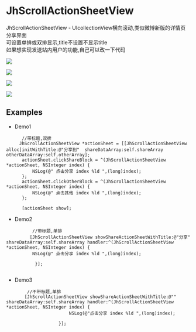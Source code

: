 # JhScrollActionSheetView
JhScrollActionSheetView - UIcollectionView横向滚动,类似微博新版的详情页分享界面 <br> 
可设置单排或双排显示,title不设置不显示title <br> 
如果想实现发送站内用户的功能,自己可以改一下代码


![](https://raw.githubusercontent.com/iotjin/JhScrollActionSheetView/master/JhScrollActionSheetView/screenshots/0.gif)  

![](https://raw.githubusercontent.com/iotjin/JhScrollActionSheetView/master/JhScrollActionSheetView/screenshots/1.png)  <br>

![](https://raw.githubusercontent.com/iotjin/JhScrollActionSheetView/master/JhScrollActionSheetView/screenshots/2.png)  <br> 

![](https://raw.githubusercontent.com/iotjin/JhScrollActionSheetView/master/JhScrollActionSheetView/screenshots/3.png)  <br> 

## Examples



* Demo1
```
      //带标题,双排
     JhScrollActionSheetView *actionSheet = [[JhScrollActionSheetView alloc]initWithTitle:@"分享到"  shareDataArray:self.shareArray otherDataArray:self.otherArray];
      actionSheet.clickShareBlock = ^(JhScrollActionSheetView *actionSheet, NSInteger index) {
          NSLog(@" 点击分享 index %ld ",(long)index);
      };
      actionSheet.clickOtherBlock = ^(JhScrollActionSheetView *actionSheet, NSInteger index) {
          NSLog(@" 点击其他 index %ld ",(long)index);
      };

      [actionSheet show];

```

* Demo2
```
          //带标题,单排
         [JhScrollActionSheetView showShareActionSheetWithTitle:@"分享" shareDataArray:self.shareArray handler:^(JhScrollActionSheetView *actionSheet, NSInteger index) {
          NSLog(@" 点击分享 index %ld ",(long)index);
                        
           }];    
    

```

* Demo3
```
        //不带标题,单排  
       [JhScrollActionSheetView showShareActionSheetWithTitle:@"" shareDataArray:self.shareArray handler:^(JhScrollActionSheetView *actionSheet, NSInteger index) {
                        NSLog(@"点击分享 index %ld ",(long)index);
                        
                    }];

```
